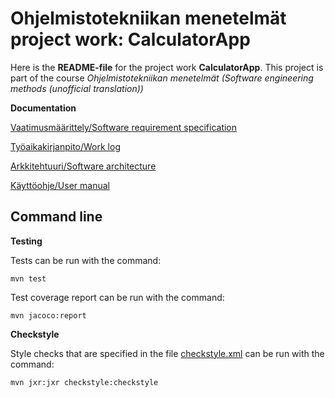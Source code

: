# Ohjelmistotekniikan menetelmät project work: CalculatorApp

Here is the **README-file** for the project work **CalculatorApp**. This project is part of the course *Ohjelmistotekniikan menetelmät (Software engineering methods (unofficial translation))*

**Documentation**

[Vaatimusmäärittely/Software requirement specification](https://github.com/Jsos17/otm-harjoitustyo/blob/master/dokumentointi/vaatimusmaarittely.md)

[Työaikakirjanpito/Work log](https://github.com/Jsos17/otm-harjoitustyo/blob/master/dokumentointi/tyoaikakirjanpito.md)

[Arkkitehtuuri/Software architecture](https://github.com/Jsos17/otm-harjoitustyo/blob/master/dokumentointi/arkkitehtuuri.md)

[Käyttöohje/User manual](https://github.com/Jsos17/otm-harjoitustyo/blob/master/dokumentointi/kayttoohje.md)

## Command line

**Testing**

Tests can be run with the command:

    mvn test

Test coverage report can be run with the command:

    mvn jacoco:report


**Checkstyle**

Style checks that are specified in the file [checkstyle.xml](https://github.com/Jsos17/otm-harjoitustyo/blob/master/CalculatorApp/checkstyle.xml) can be run with the command:

    mvn jxr:jxr checkstyle:checkstyle
